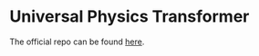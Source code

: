 # Universal Physics Transformer

The official repo can be found [here](https://github.com/ml-jku/UPT).
